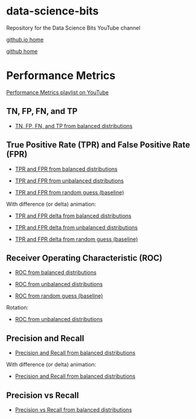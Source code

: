 # data-science-bits
Repository for the Data Science Bits YouTube channel

[github.io home](https://felipepenha.github.io/data-science-bits/)

[github home](https://github.com/felipepenha/data-science-bits)

# Performance Metrics

[Performance Metrics playlist on YouTube](https://www.youtube.com/playlist?list=PLAyz_McAak4kdOqpribZk3pyw3NSNHb3q)

## TN, FP, FN, and TP

* [TN, FP, FN, and TP from balanced distributions](https://felipepenha.github.io/data-science-bits/performance_metrics/distr_balanced.html)

## True Positive Rate (TPR) and False Positive Rate (FPR)

* [TPR and FPR from balanced distributions](https://felipepenha.github.io/data-science-bits/performance_metrics/TPR_FPR_balanced.html)

* [TPR and FPR from unbalanced distributions](https://felipepenha.github.io/data-science-bits/performance_metrics/TPR_FPR_unbalanced.html)

* [TPR and FPR from random guess (baseline)](https://felipepenha.github.io/data-science-bits/performance_metrics/TPR_FPR_baseline.html)

With difference (or delta) animation:

* [TPR and FPR delta from balanced distributions](https://felipepenha.github.io/data-science-bits/performance_metrics/TPR_FPR_diff_balanced.html)

* [TPR and FPR delta from unbalanced distributions](https://felipepenha.github.io/data-science-bits/performance_metrics/TPR_FPR_diff_unbalanced.html)

* [TPR and FPR delta from random guess (baseline)](https://felipepenha.github.io/data-science-bits/performance_metrics/TPR_FPR_diff_baseline.html)

## Receiver Operating Characteristic (ROC)

* [ROC from balanced distributions](https://felipepenha.github.io/data-science-bits/performance_metrics/ROC_balanced.html)

* [ROC from unbalanced distributions](https://felipepenha.github.io/data-science-bits/performance_metrics/ROC_unbalanced.html)

* [ROC from random guess (baseline)](https://felipepenha.github.io/data-science-bits/performance_metrics/ROC_baseline.html)


Rotation:

* [ROC from unbalanced distributions](https://felipepenha.github.io/data-science-bits/performance_metrics/ROC_rotation_unbalanced.html)

## Precision and Recall

* [Precision and Recall from balanced distributions](https://felipepenha.github.io/data-science-bits/performance_metrics/precision_recall_balanced_granular.html)

With difference (or delta) animation:

* [Precision and Recall from balanced distributions](https://github.com/felipepenha/data-science-bits/blob/master/performance_metrics/precison_recall_diff_balanced_granular.html)

## Precision vs Recall

* [Precision vs Recall from balanced distributions](https://felipepenha.github.io/data-science-bits/performance_metrics/precision_vs_recall_balanced_granular.html)




